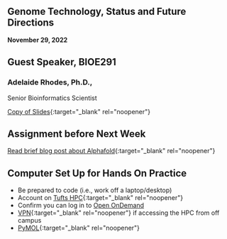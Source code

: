 ## Genome Technology, Status and Future Directions

**November 29, 2022**

## Guest Speaker, BIOE291

### Adelaide Rhodes, Ph.D., 

Senior Bioinformatics Scientist

[Copy of Slides](https://github.com/tuftsdatalab/tuftsWorkshops/blob/main/docs/omics/intro-to-alphafold2/Rhodes_BioE291.pdf){:target="_blank" rel="noopener"} 

## Assignment before Next Week

[Read brief blog post about Alphafold](https://ztalib.medium.com/alphafold-2-brief-summary-bc4b85b12848){:target="_blank" rel="noopener"} 

## Computer Set Up for Hands On Practice

- Be prepared  to code (i.e.,  work off a laptop/desktop)
- Account on [Tufts HPC](https://access.tufts.edu/research-cluster-account){:target="_blank" rel="noopener"}
- Confirm you can log in to [Open OnDemand](https://ondemand.pax.tufts.edu/)
- [VPN](https://access.tufts.edu/vpn){:target="_blank" rel="noopener"} if accessing the HPC from off campus
- [PyMOL](https://access.tufts.edu/pymol){:target="_blank" rel="noopener"}

